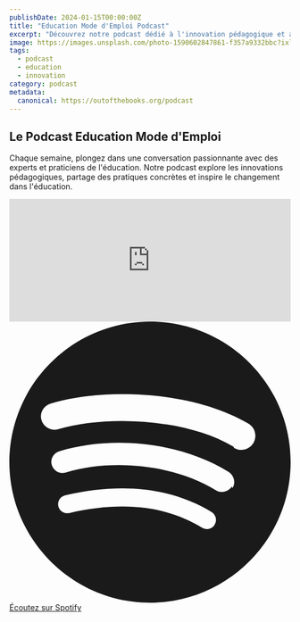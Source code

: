 ```yaml
---
publishDate: 2024-01-15T00:00:00Z
title: "Education Mode d'Emploi Podcast"
excerpt: "Découvrez notre podcast dédié à l'innovation pédagogique et aux acteurs du changement éducatif."
image: https://images.unsplash.com/photo-1590602847861-f357a9332bbc?ixlib=rb-4.0.3&auto=format&fit=crop&w=2070&q=80
tags:
  - podcast
  - education
  - innovation
category: podcast
metadata:
  canonical: https://outofthebooks.org/podcast
---
```


## Le Podcast Education Mode d'Emploi

Chaque semaine, plongez dans une conversation passionnante avec des experts et praticiens de l'éducation. Notre podcast explore les innovations pédagogiques, partage des pratiques concrètes et inspire le changement dans l'éducation.


<iframe name="Ausha Podcast Player" frameborder="0" loading="lazy" id="ausha-erf6" height="220" style="border: none; width:100%; height:220px" src="https://player.ausha.co/?podcastId=brj9k5fv6aW8&v=3&playerId=ausha-erf6"></iframe><script src="https://player.ausha.co/ausha-player.js"></script>

<div class="mt-6 flex justify-center">
  <a
    href="https://open.spotify.com/show/votre-id-spotify"
    target="_blank"
    rel="noopener noreferrer"
    class="inline-flex items-center gap-2 rounded-full bg-[#1DB954] px-6 py-3 text-white transition-all duration-300 hover:bg-[#1ed760] hover:scale-105 focus:ring-2 focus:ring-[#1DB954] focus:ring-offset-2"
    aria-label="Écoutez sur Spotify"
  >
    <svg class="w-5 h-5" viewBox="0 0 24 24" fill="currentColor">
      <path d="M12 0C5.4 0 0 5.4 0 12s5.4 12 12 12 12-5.4 12-12S18.66 0 12 0zm5.521 17.34c-.24.371-.721.49-1.101.241-3.021-1.85-6.82-2.27-11.29-1.24-.418.1-.851-.16-.95-.57-.101-.421.159-.841.579-.941 4.91-1.121 9.09-.63 12.501 1.431.369.241.489.721.241 1.101zm1.47-3.27c-.301.459-.921.619-1.381.319-3.459-2.13-8.731-2.749-12.821-1.5-.499.15-1.021-.151-1.171-.649-.15-.5.15-1.021.649-1.171 4.671-1.409 10.471-.721 14.461 1.771.449.3.609.93.301 1.381zm.129-3.39c-4.15-2.461-11.001-2.689-14.971-1.489-.6.18-1.23-.181-1.411-.781-.18-.601.18-1.23.78-1.411 4.561-1.381 12.121-1.111 16.891 1.721.57.341.75 1.08.411 1.65-.34.571-1.08.751-1.649.41z"/>
    </svg>
    <span class="font-medium">Écoutez sur Spotify</span>
  </a>
</div>

